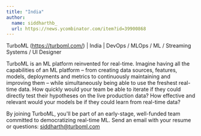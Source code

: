 ```yaml
---
title: "India"
author:
  name: siddharthb_
  url: https://news.ycombinator.com/item?id=39900868
---
```

TurboML (<a href="https:&#x2F;&#x2F;turboml.com&#x2F;" rel="nofollow">https:&#x2F;&#x2F;turboml.com&#x2F;</a>) | India | DevOps &#x2F; MLOps &#x2F; ML &#x2F; Streaming Systems &#x2F; UI Designer

TurboML is an ML platform reinvented for real-time. Imagine having all the capabilities of an ML platform – from creating data sources, features, models, deployments and metrics to continuously maintaining and improving them – while simultaneously being able to use the freshest real-time data. How quickly would your team be able to iterate if they could directly test their hypotheses on the live production data? How effective and relevant would your models be if they could learn from real-time data?

By joining TurboML, you&#x27;ll be part of an early-stage, well-funded team committed to democratizing real-time ML. Send an email with your resume or questions: siddharth@turboml.com
